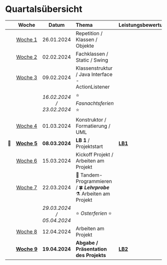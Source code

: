 # Quartalsübersicht

|                    |         Woche          |           Datum           | Thema                                                                           | Leistungsbewertung |
| ------------------ | :--------------------: | :-----------------------: | :------------------------------------------------------------------------------ | :----------------- |
|                    |   [Woche&nbsp;1][w1]   |        26.01.2024         | Repetition / Klassen / Objekte                                                  |                    |
|                    |   [Woche&nbsp;2][w2]   |        02.02.2024         | Fachklassen / Static / Swing                                                    |                    |
|                    |   [Woche&nbsp;3][w3]   |        09.02.2024         | Klassenstruktur / Java Interface - ActionListener                               |                    |
|                    |                        | _16.02.2024 / 23.02.2024_ | :star: _Fasnachtsferien_ :star:                                                 |                    |
|                    |   [Woche&nbsp;4][w4]   |        01.03.2024         | Konstruktor / Formatierung / UML                                                |                    |
| :steam_locomotive: | [**Woche&nbsp;5**][w5] |      **08.03.2024**       | **LB 1** / Projektstart                                                         | **[LB1]**          |
|                    |   [Woche&nbsp;6][w6]   |        15.03.2024         | Kickoff Projekt / Arbeiten am Projekt                                           |                    |
|                    |   [Woche&nbsp;7][w7]   |        22.03.2024         | 👭 Tandem-Programmieren / 🍀 _**Lehrprobe**_<br/> :alembic: Arbeiten am Projekt |                    |
|                    |                        | _29.03.2024 / 05.04.2024_ | :star: _Osterferien_ :star:                                                     |                    |
|                    |   [Woche&nbsp;8][w8]   |        12.04.2024         | Arbeiten am Projekt                                                             |                    |
|                    | [**Woche&nbsp;9**][w9] |      **19.04.2024**       | **Abgabe / Präsentation des Projekts**                                          | **[LB2]**          |

[w1]: ./woche-01.md
[w2]: ./woche-02.md
[w3]: ./woche-03.md
[w4]: ./woche-04.md
[w5]: ./woche-05.md
[w6]: ./woche-06.md
[w7]: ./woche-07.md
[w8]: ./woche-08.md
[w9]: ./woche-09.md
[LB1]: ../beurteilungen/lb1.md
[LB2]: ../beurteilungen/lb2.md
